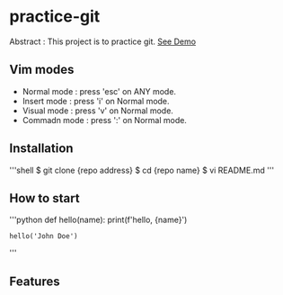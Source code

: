 # practice-git

Abstract : This project is to practice git.
[See Demo](htttps://www.google.com/)

## Vim modes

- Normal mode : press 'esc' on ANY mode.
- Insert mode : press 'i' on Normal mode.
- Visual mode : press 'v' on Normal mode.
- Commadn mode : press ':' on Normal mode.

## Installation

'''shell
$ git clone {repo address}
$ cd {repo name}
$ vi README.md
'''

## How to start

'''python 
def hello(name):
    print(f'hello, {name}')

    hello('John Doe')
'''


## Features
